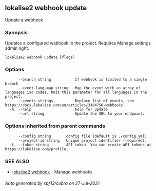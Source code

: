 ## lokalise2 webhook update

Update a webhook

### Synopsis

Updates a configured webhook in the project. Requires Manage settings admin right.

```
lokalise2 webhook update [flags]
```

### Options

```
      --branch string           If webhook is limited to a single branch
      --event-lang-map string   Map the event with an array of languages iso codes. Omit this parameter for all languages in the project.
      --events strings          Replace list of events, see https://docs.lokalise.com/en/articles/3184756-webhooks.
  -h, --help                    help for update
      --url string              Update the URL to your endpoint.
```

### Options inherited from parent commands

```
      --config string       config file (default is ./config.yml)
      --project-id string   Unique project identifier (required).
  -t, --token string        API token. You can create API tokens at https://lokalise.com/profile.
```

### SEE ALSO

* [lokalise2 webhook](lokalise2_webhook.md)	 - Manage webhooks

###### Auto generated by spf13/cobra on 27-Jul-2021
